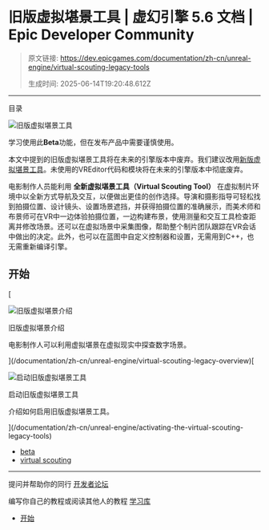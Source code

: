 # 旧版虚拟堪景工具 | 虚幻引擎 5.6 文档 | Epic Developer Community

> 原文链接: https://dev.epicgames.com/documentation/zh-cn/unreal-engine/virtual-scouting-legacy-tools
> 
> 生成时间: 2025-06-14T19:20:48.612Z

---

目录

![旧版虚拟堪景工具](https://dev.epicgames.com/community/api/documentation/image/e9ff25e4-21d1-4b5e-b5ed-bf6fa3d08d3a?resizing_type=fill&width=1920&height=335)

学习使用此**Beta**功能，但在发布产品中需要谨慎使用。

本文中提到的旧版虚拟堪景工具将在未来的引擎版本中废弃。我们建议改用[新版虚拟堪景工具](/documentation/zh-cn/unreal-engine/virtual-scouting-in-unreal-engine)。未使用的VREditor代码和模块将在未来的引擎版本中彻底废弃。

电影制作人员能利用 **全新虚拟堪景工具（Virtual Scouting Tool）** 在虚拟制片环境中以全新方式导航及交互，以便做出更佳的创作选择。导演和摄影指导可轻松找到拍摄位置、设计镜头、设置场景遮挡，并获得拍摄位置的准确展示，而美术师和布景师可在VR中一边体验拍摄位置，一边构建布景，使用测量和交互工具检查距离并修改场景。还可以在虚拟场景中采集图像，帮助整个制片团队跟踪在VR会话中做出的决定。此外，也可以在蓝图中自定义控制器和设置，无需用到C++，也无需重新编译引擎。

## 开始

[

![旧版虚拟堪景介绍](https://d1iv7db44yhgxn.cloudfront.net/documentation/images/2e0a11de-4aff-4c00-acf5-bec51919f7ef/placeholder_topic.png)

旧版虚拟堪景介绍

电影制作人可以利用虚拟堪景在虚拟现实中探查数字场景。





](/documentation/zh-cn/unreal-engine/virtual-scouting-legacy-overview)[

![启动旧版虚拟堪景工具](https://d1iv7db44yhgxn.cloudfront.net/documentation/images/e4a7b3ea-e100-4218-8226-f962fbc662a3/menus.png)

启动旧版虚拟堪景工具

介绍如何启用旧版虚拟堪景工具。





](/documentation/zh-cn/unreal-engine/activating-the-virtual-scouting-legacy-tools)

-   [beta](https://dev.epicgames.com/community/search?query=beta)
-   [virtual scouting](https://dev.epicgames.com/community/search?query=virtual%20scouting)

* * *

提问并帮助你的同行 [开发者论坛](https://forums.unrealengine.com/categories?tag=unreal-engine)

编写你自己的教程或阅读其他人的教程 [学习库](https://dev.epicgames.com/community/unreal-engine/learning)

-   [开始](/documentation/zh-cn/unreal-engine/virtual-scouting-legacy-tools#%E5%BC%80%E5%A7%8B)
